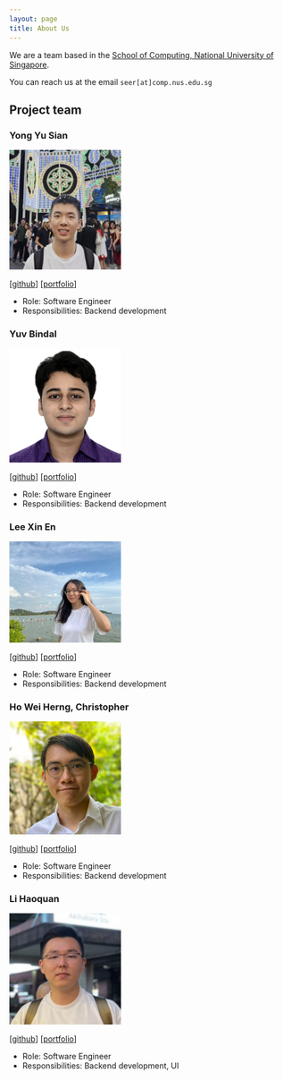 ```yaml
---
layout: page
title: About Us
---
```


We are a team based in the [School of Computing, National University of Singapore](http://www.comp.nus.edu.sg).

You can reach us at the email `seer[at]comp.nus.edu.sg`

## Project team

### Yong Yu Sian

<img src="images/ys112.png" width="200px">

[[github](https://github.com/ys112)]
[[portfolio](team/ys112.md)]

* Role: Software Engineer
* Responsibilities: Backend development

### Yuv Bindal

<img src="images/yuvbindal.png" width="200px">

[[github](http://github.com/YuvBindal)]
[[portfolio](team/yuvbindal.md)]

* Role: Software Engineer
* Responsibilities: Backend development

### Lee Xin En

<img src="images/xinen26.png" width="200px">

[[github](http://github.com/xinen26)]
[[portfolio](team/xinen26.md)]

* Role: Software Engineer
* Responsibilities: Backend development

### Ho Wei Herng, Christopher

<img src="images/chrisho1341.png" width="200px">

[[github](http://github.com/ChrisHo1341)]
[[portfolio](team/chrisho1341.md)]

* Role: Software Engineer
* Responsibilities: Backend development

### Li Haoquan

<img src="images/lihaoquan.png" width="200px">

[[github](http://github.com/lihaoquan)]
[[portfolio](team/lihaoquan.md)]

* Role: Software Engineer
* Responsibilities: Backend development, UI
